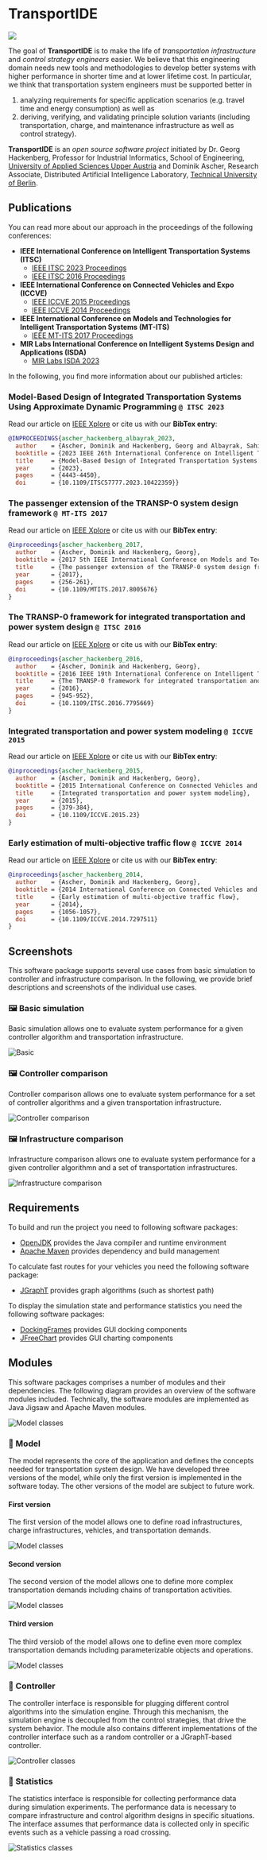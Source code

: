 # TransportIDE

![](./images/social_preview.png)

The goal of **TransportIDE** is to make the life of *transportation infrastructure* and *control strategy engineers* easier.
We believe that this engineering domain needs new tools and methodologies to develop better systems with higher performance in shorter time and at lower lifetime cost.
In particular, we think that transportation system engineers must be supported better in

1. analyzing requirements for specific application scenarios (e.g. travel time and energy consumption) as well as
2. deriving, verifying, and validating principle solution variants (including transportation, charge, and maintenance infrastructure as well as control strategy).

**TransportIDE** is an *open source software project* initiated by Dr. Georg Hackenberg, Professor for Industrial Informatics, School of Engineering, [University of Applied Sciences Upper Austria](https://fh-ooe.at/) and Dominik Ascher, Research Associate, Distributed Artificial Intelligence Laboratory, [Technical University of Berlin](https://www.tu.berlin/).

## Publications

You can read more about our approach in the proceedings of the following conferences:

- **IEEE International Conference on Intelligent Transportation Systems (ITSC)**
  - [IEEE ITSC 2023 Proceedings](https://ieeexplore.ieee.org/xpl/conhome/10420842/proceeding)
  - [IEEE ITSC 2016 Proceedings](https://ieeexplore.ieee.org/xpl/conhome/7784515/proceeding)
- **IEEE International Conference on Connected Vehicles and Expo (ICCVE)**
  - [IEEE ICCVE 2015 Proceedings](https://ieeexplore.ieee.org/xpl/conhome/7443867/proceeding)
  - [IEEE ICCVE 2014 Proceedings](https://ieeexplore.ieee.org/xpl/conhome/7284675/proceeding)
- **IEEE International Conference on Models and Technologies for Intelligent Transportation Systems (MT-ITS)**
  - [IEEE MT-ITS 2017 Proceedings](https://ieeexplore.ieee.org/xpl/conhome/7999202/proceeding)
- **MIR Labs International Conference on Intelligent Systems Design and Applications (ISDA)**
  - [MIR Labs ISDA 2023](https://www.mirlabs.org/isda23/)

In the following, you find more information about our published articles:

### Model-Based Design of Integrated Transportation Systems Using Approximate Dynamic Programming `@ ITSC 2023`

Read our article on [IEEE Xplore](https://ieeexplore.ieee.org/abstract/document/10422359) or cite us with our **BibTex entry**:

```bibtex
@INPROCEEDINGS{ascher_hackenberg_albayrak_2023,
  author    = {Ascher, Dominik and Hackenberg, Georg and Albayrak, Sahin},
  booktitle = {2023 IEEE 26th International Conference on Intelligent Transportation Systems (ITSC)}, 
  title     = {Model-Based Design of Integrated Transportation Systems Using Approximate Dynamic Programming}, 
  year      = {2023},
  pages     = {4443-4450},
  doi       = {10.1109/ITSC57777.2023.10422359}}
```

### The passenger extension of the TRANSP-0 system design framework `@ MT-ITS 2017`

Read our article on [IEEE Xplore](https://ieeexplore.ieee.org/abstract/document/8005676) or cite us with our **BibTex entry**:

```bibtex
@inproceedings{ascher_hackenberg_2017,
  author    = {Ascher, Dominik and Hackenberg, Georg},
  booktitle = {2017 5th IEEE International Conference on Models and Technologies for Intelligent Transportation Systems (MT-ITS)},
  title     = {The passenger extension of the TRANSP-0 system design framework},
  year      = {2017},
  pages     = {256-261},
  doi       = {10.1109/MTITS.2017.8005676}
}
```

###  The TRANSP-0 framework for integrated transportation and power system design `@ ITSC 2016`

Read our article on [IEEE Xplore](https://ieeexplore.ieee.org/abstract/document/7795669) or cite us with our **BibTex entry**:

```bibtex
@inproceedings{ascher_hackenberg_2016,
  author    = {Ascher, Dominik and Hackenberg, Georg},
  booktitle = {2016 IEEE 19th International Conference on Intelligent Transportation Systems (ITSC)},
  title     = {The TRANSP-0 framework for integrated transportation and power system design},
  year      = {2016},
  pages     = {945-952},
  doi       = {10.1109/ITSC.2016.7795669}
}
```
### Integrated transportation and power system modeling `@ ICCVE 2015`

Read our article on [IEEE Xplore](https://ieeexplore.ieee.org/abstract/document/7447633) or cite us with our **BibTex entry**:

```bibtex
@inproceedings{ascher_hackenberg_2015,
  author    = {Ascher, Dominik and Hackenberg, Georg},
  booktitle = {2015 International Conference on Connected Vehicles and Expo (ICCVE)},
  title     = {Integrated transportation and power system modeling},
  year      = {2015},
  pages     = {379-384},
  doi       = {10.1109/ICCVE.2015.23}
}
```

### Early estimation of multi-objective traffic flow `@ ICCVE 2014`

Read our article on [IEEE Xplore](https://ieeexplore.ieee.org/abstract/document/7297511) or cite us with our **BibTex entry**:

```bibtex
@inproceedings{ascher_hackenberg_2014,
  author    = {Ascher, Dominik and Hackenberg, Georg},
  booktitle = {2014 International Conference on Connected Vehicles and Expo (ICCVE)},
  title     = {Early estimation of multi-objective traffic flow},
  year      = {2014},
  pages     = {1056-1057},
  doi       = {10.1109/ICCVE.2014.7297511}
}
```

## Screenshots

This software package supports several use cases from basic simulation to controller and infrastructure comparison.
In the following, we provide brief descriptions and screenshots of the individual use cases.

### 🖼️ Basic simulation

Basic simulation allows one to evaluate system performance for a given controller algorithm and transportation infrastructure.

![Basic](./screenshots/basic-simulation.png)

### 🖼️ Controller comparison

Controller comparison allows one to evaluate system performance for a set of controller algorithms and a given transportation infrastructure.

![Controller comparison](./screenshots/controller-comparison.png)

### 🖼️ Infrastructure comparison

Infrastructure comparison allows one to evaluate system performance for a given controller algorithmn and a set of transportation infrastructures.

![Infrastructure comparison](./screenshots/infrastructure-comparison.png)

## Requirements

To build and run the project you need to following software packages:

- [OpenJDK](https://openjdk.org/) provides the Java compiler and runtime environment
- [Apache Maven](https://maven.apache.org/) provides dependency and build management

To calculate fast routes for your vehicles you need the following software package:

- [JGraphT](https://jgrapht.org/) provides graph algorithms (such as shortest path)

To display the simulation state and performance statistics you need the following software packages:

- [DockingFrames](https://www.docking-frames.org/) provides GUI docking components
- [JFreeChart](https://www.jfree.org/jfreechart/) provides GUI charting components

## Modules

This software packages comprises a number of modules and their dependencies.
The following diagram provides an overview of the software modules included.
Technically, the software modules are implemented as Java Jigsaw and Apache Maven modules.

![Model classes](./diagrams/architecture.svg)

### 🧩 Model

The model represents the core of the application and defines the concepts needed for transportation system design.
We have developed three versions of the model, while only the first version is implemented in the software today.
The other versions of the model are subject to future work.

#### First version

The first version of the model allows one to define road infrastructures, charge infrastructures, vehicles, and transportation demands.

![Model classes](./diagrams/model/classes-v0.svg)

#### Second version

The second version of the model allows one to define more complex transportation demands including chains of transportation activities.

![Model classes](./diagrams/model/classes-v1.svg)

#### Third version

The third versiob of the model allows one to define even more complex transportation demands including parameterizable objects and operations.

![Model classes](./diagrams/model/classes-v2.svg)

### 🧩 Controller

The controller interface is responsible for plugging different control algorithms into the simulation engine.
Through this mechanism, the simulation engine is decoupled from the control strategies, that drive the system behavior.
The module also contains different implementations of the controller interface such as a random controller or a JGraphT-based controller.

![Controller classes](./diagrams/controller/classes.svg)

### 🧩 Statistics

The statistics interface is responsible for collecting performance data during simulation experiments.
The performance data is necessary to compare infrastructure and control algorithm designs in specific situations.
The interface assumes that performance data is collected only in specific events such as a vehicle passing a road crossing.

![Statistics classes](./diagrams/statistics/classes.svg)